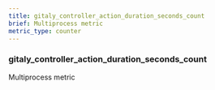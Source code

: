 ```yaml
---
title: gitaly_controller_action_duration_seconds_count
brief: Multiprocess metric
metric_type: counter
---
```

### gitaly_controller_action_duration_seconds_count

Multiprocess metric